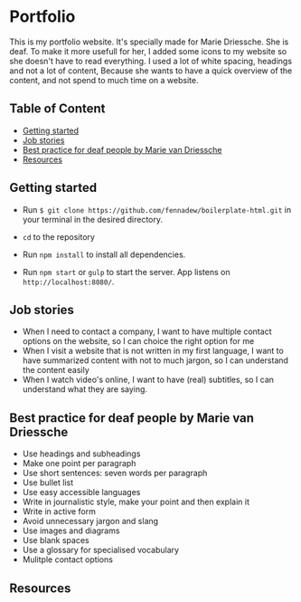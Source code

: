 # Portfolio
This is my portfolio website. It's specially made for Marie Driessche. She is deaf. To make it more usefull for her, I added some icons to my website so she doesn't have to read everything. I used a lot of white spacing, headings and not a lot of content, Because she wants to have a quick overview of the content, and not spend to much time on a website.


## Table of Content
- [Getting started](#getting-started)
- [Job stories](#job-stories)
- [Best practice for deaf people by Marie van Driessche](#best-practice-deaf-people-by-marie-van-driessche)
- [Resources](#resources)


## Getting started
* Run `$ git clone https://github.com/fennadew/boilerplate-html.git` in your terminal in the desired directory.

* `cd` to the repository

* Run `npm install` to install all dependencies.

* Run `npm start` or `gulp` to start the server.
App listens on `http://localhost:8080/`.


## Job stories
- When I need to contact a company, I want to have multiple contact options on the website, so I can choice the right option for me
- When I visit a website that is not written in my first language, I want to have summarized content with not to much jargon, so I can understand the content easily
- When I watch video's online, I want to have (real) subtitles, so I can understand what they are saying.


## Best practice for deaf people by Marie van Driessche
* Use headings and subheadings
* Make one point per paragraph
* Use short sentences: seven words per paragraph
* Use bullet list
* Use easy accessible languages
* Write in journalistic style, make your point and then explain it
* Write in active form
* Avoid unnecessary jargon and slang
* Use images and diagrams
* Use blank spaces
* Use a glossary for specialised vocabulary 
* Mulitple contact options 


## Resources
[presentation deaf people]: https://interaction18.ixda.org/program/talk-designing-for-deaf-people--for-everyone-actually-van-driessche-marie/
